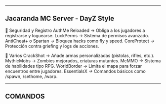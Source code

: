 ---------------------------------
Jacaranda MC Server - DayZ Style
---------------------------------

🔹 Seguridad y Registro
AuthMe Reloaded → Obliga a los jugadores a registrarse y loguearse.
LuckPerms → Sistema de permisos avanzado.
AntiCheat+ o Spartan → Bloquea hacks como fly y speed.
CoreProtect → Protección contra griefing y logs de acciones.


🔹 Varios
CrackShot → Añade armas personalizadas (pistolas, rifles, etc.).
MythicMobs → Zombies mejorados, criaturas mutantes.
McMMO → Sistema de habilidades tipo RPG.
WorldBorder → Limita el mapa para forzar encuentros entre jugadores.
EssentialsX → Comandos básicos como /spawn, /sethome, /warp.


---------------------------------
COMANDOS
---------------------------------

